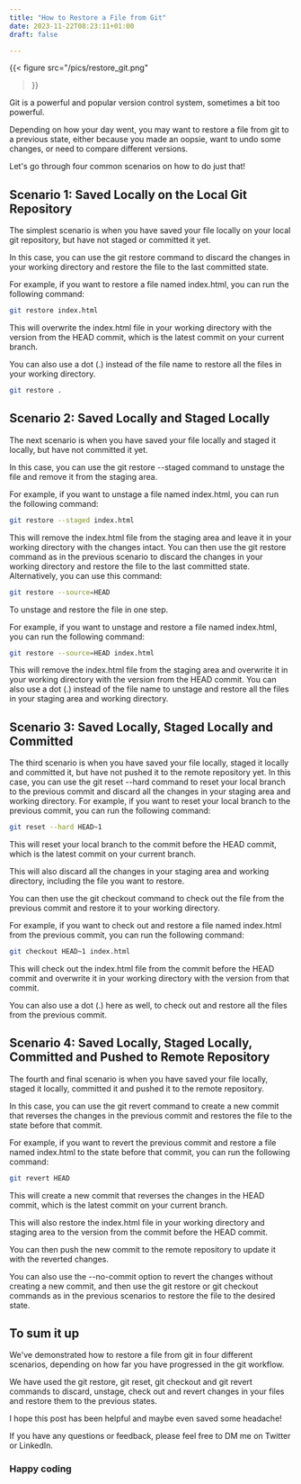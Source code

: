 ```yaml
--- 
title: "How to Restore a File from Git" 
date: 2023-11-22T08:23:11+01:00 
draft: false

---
```


{{< figure
  src="/pics/restore_git.png"
>}}

Git is a powerful and popular version control system, sometimes a bit too powerful.

Depending on how your day went, you may want to restore a file from git to a previous state, either because you made an oopsie, want to undo some changes, or need to compare different versions.

Let's go through four common scenarios on how to do just that!

## Scenario 1: Saved Locally on the Local Git Repository

The simplest scenario is when you have saved your file locally on your local git repository, but have not staged or committed it yet.

In this case, you can use the git restore command to discard the changes in your working directory and restore the file to the last committed state.

For example, if you want to restore a file named index.html, you can run the following command:

```bash
git restore index.html
```

This will overwrite the index.html file in your working directory with the version from the HEAD commit, which is the latest commit on your current branch.

 You can also use a dot (.) instead of the file name to restore all the files in your working directory.

```bash
git restore .
```

## Scenario 2: Saved Locally and Staged Locally

The next scenario is when you have saved your file locally and staged it locally, but have not committed it yet.

In this case, you can use the git restore --staged command to unstage the file and remove it from the staging area.

For example, if you want to unstage a file named index.html, you can run the following command:

```bash
git restore --staged index.html
```

This will remove the index.html file from the staging area and leave it in your working directory with the changes intact. You can then use the git restore command as in the previous scenario to discard the changes in your working directory and restore the file to the last committed state. Alternatively, you can use this command:
```bash
git restore --source=HEAD
```
To unstage and restore the file in one step.

For example, if you want to unstage and restore a file named index.html, you can run the following command:

```bash
git restore --source=HEAD index.html
```

This will remove the index.html file from the staging area and overwrite it in your working directory with the version from the HEAD commit. You can also use a dot (.) instead of the file name to unstage and restore all the files in your staging area and working directory.

## Scenario 3: Saved Locally, Staged Locally and Committed

The third scenario is when you have saved your file locally, staged it locally and committed it, but have not pushed it to the remote repository yet. In this case, you can use the git reset --hard command to reset your local branch to the previous commit and discard all the changes in your staging area and working directory. For example, if you want to reset your local branch to the previous commit, you can run the following command:

```bash
git reset --hard HEAD~1
```

This will reset your local branch to the commit before the HEAD commit, which is the latest commit on your current branch.

This will also discard all the changes in your staging area and working directory, including the file you want to restore.

You can then use the git checkout command to check out the file from the previous commit and restore it to your working directory.

For example, if you want to check out and restore a file named index.html from the previous commit, you can run the following command:

```bash
git checkout HEAD~1 index.html
```

This will check out the index.html file from the commit before the HEAD commit and overwrite it in your working directory with the version from that commit.

You can also use a dot (.) here as well, to check out and restore all the files from the previous commit.

## Scenario 4: Saved Locally, Staged Locally, Committed and Pushed to Remote Repository

The fourth and final scenario is when you have saved your file locally, staged it locally, committed it and pushed it to the remote repository.

In this case, you can use the git revert command to create a new commit that reverses the changes in the previous commit and restores the file to the state before that commit.

For example, if you want to revert the previous commit and restore a file named index.html to the state before that commit, you can run the following command:

```bash
git revert HEAD
```

This will create a new commit that reverses the changes in the HEAD commit, which is the latest commit on your current branch.

This will also restore the index.html file in your working directory and staging area to the version from the commit before the HEAD commit.

You can then push the new commit to the remote repository to update it with the reverted changes.

You can also use the --no-commit option to revert the changes without creating a new commit, and then use the git restore or git checkout commands as in the previous scenarios to restore the file to the desired state.

## To sum it up

We've demonstrated how to restore a file from git in four different scenarios, depending on how far you have progressed in the git workflow.

We have used the git restore, git reset, git checkout and git revert commands to discard, unstage, check out and revert changes in your files and restore them to the previous states.

I hope this post has been helpful and maybe even saved some headache!

If you have any questions or feedback, please feel free to DM me on Twitter or LinkedIn.

### Happy coding